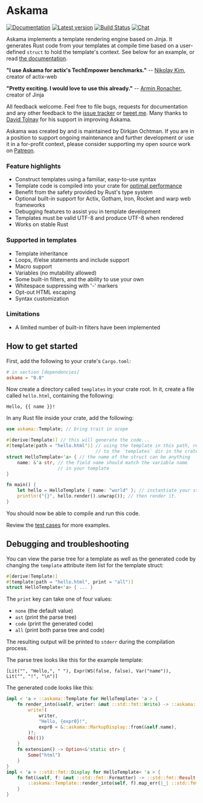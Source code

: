 # Askama

[![Documentation](https://docs.rs/askama/badge.svg)](https://docs.rs/askama/)
[![Latest version](https://img.shields.io/crates/v/askama.svg)](https://crates.io/crates/askama)
[![Build Status](https://github.com/djc/askama/workflows/CI/badge.svg)](https://github.com/djc/askama/actions?query=workflow%3ACI)
[![Chat](https://badges.gitter.im/gitterHQ/gitter.svg)](https://gitter.im/djc/askama)

Askama implements a template rendering engine based on Jinja.
It generates Rust code from your templates at compile time
based on a user-defined `struct` to hold the template's context.
See below for an example, or read [the documentation][docs].

**"I use Askama for actix's TechEmpower benchmarks."** --
[Nikolay Kim][fafhrd91], creator of actix-web

**"Pretty exciting. I would love to use this already."** --
[Armin Ronacher][mitsuhiko], creator of Jinja

All feedback welcome. Feel free to file bugs, requests for documentation and
any other feedback to the [issue tracker][issues] or [tweet me][twitter].
Many thanks to [David Tolnay][dtolnay] for his support in improving Askama.

Askama was created by and is maintained by Dirkjan Ochtman. If you are in a
position to support ongoing maintenance and further development or use it
in a for-profit context, please consider supporting my open source work on
[Patreon][patreon].

### Feature highlights

* Construct templates using a familiar, easy-to-use syntax
* Template code is compiled into your crate for [optimal performance][benchmarks]
* Benefit from the safety provided by Rust's type system
* Optional built-in support for Actix, Gotham, Iron, Rocket and warp web frameworks
* Debugging features to assist you in template development
* Templates must be valid UTF-8 and produce UTF-8 when rendered
* Works on stable Rust

### Supported in templates

* Template inheritance
* Loops, if/else statements and include support
* Macro support
* Variables (no mutability allowed)
* Some built-in filters, and the ability to use your own
* Whitespace suppressing with '-' markers
* Opt-out HTML escaping
* Syntax customization

### Limitations

* A limited number of built-in filters have been implemented

[docs]: https://docs.rs/askama
[fafhrd91]: https://github.com/fafhrd91
[mitsuhiko]: http://lucumr.pocoo.org/
[issues]: https://github.com/djc/askama/issues
[twitter]: https://twitter.com/djco/
[dtolnay]: https://github.com/dtolnay
[patreon]: https://www.patreon.com/dochtman
[benchmarks]: https://github.com/djc/template-benchmarks-rs


How to get started
------------------

First, add the following to your crate's `Cargo.toml`:

```toml
# in section [dependencies]
askama = "0.8"

```

Now create a directory called `templates` in your crate root.
In it, create a file called `hello.html`, containing the following:

```
Hello, {{ name }}!
```

In any Rust file inside your crate, add the following:

```rust
use askama::Template; // bring trait in scope

#[derive(Template)] // this will generate the code...
#[template(path = "hello.html")] // using the template in this path, relative
                                 // to the `templates` dir in the crate root
struct HelloTemplate<'a> { // the name of the struct can be anything
    name: &'a str, // the field name should match the variable name
                   // in your template
}

fn main() {
    let hello = HelloTemplate { name: "world" }; // instantiate your struct
    println!("{}", hello.render().unwrap()); // then render it.
}
```

You should now be able to compile and run this code.

Review the [test cases] for more examples.

[test cases]: https://github.com/djc/askama/tree/master/testing


Debugging and troubleshooting
-----------------------------

You can view the parse tree for a template as well as the generated code by
changing the `template` attribute item list for the template struct:

```rust
#[derive(Template)]
#[template(path = "hello.html", print = "all")]
struct HelloTemplate<'a> { ... }
```

The `print` key can take one of four values:

* `none` (the default value)
* `ast` (print the parse tree)
* `code` (print the generated code)
* `all` (print both parse tree and code)

The resulting output will be printed to `stderr` during the compilation process.

The parse tree looks like this for the example template:

```
[Lit("", "Hello,", " "), Expr(WS(false, false), Var("name")),
Lit("", "!", "\n")]
```

The generated code looks like this:

```rust
impl < 'a > ::askama::Template for HelloTemplate< 'a > {
    fn render_into(&self, writer: &mut ::std::fmt::Write) -> ::askama::Result<()> {
        write!(
            writer,
            "Hello, {expr0}!",
            expr0 = &::askama::MarkupDisplay::from(&self.name),
        )?;
        Ok(())
    }
    fn extension() -> Option<&'static str> {
        Some("html")
    }
}
impl < 'a > ::std::fmt::Display for HelloTemplate< 'a > {
    fn fmt(&self, f: &mut ::std::fmt::Formatter) -> ::std::fmt::Result {
        ::askama::Template::render_into(self, f).map_err(|_| ::std::fmt::Error {})
    }
}
```
